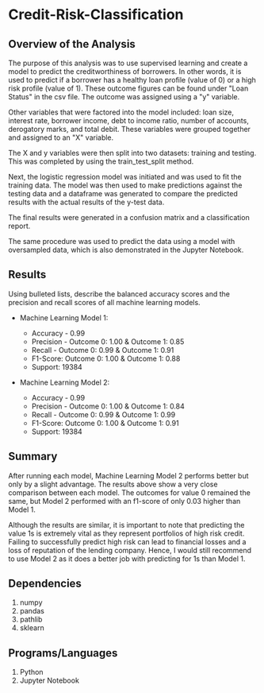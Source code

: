 # Credit-Risk-Classification

## Overview of the Analysis

The purpose of this analysis was to use supervised learning and create a model to predict the creditworthiness of borrowers. In other words, it is used to predict if a borrower has a healthy loan profile (value of 0) or a high risk profile (value of 1). These outcome figures can be found under "Loan Status" in the csv file. The outcome was assigned using a "y" variable.

Other variables that were factored into the model included: loan size, interest rate, borrower income, debt to income ratio, number of accounts, derogatory marks, and total debit. These variables were grouped together and assigned to an "X" variable.

The X and y variables were then split into two datasets: training and testing. This was completed by using the train_test_split method. 

Next, the logistic regression model was initiated and was used to fit the training data. The model was then used to make predictions against the testing data and a dataframe was generated to compare the predicted results with the actual results of the y-test data.

The final results were generated in a confusion matrix and a classification report.

The same procedure was used to predict the data using a model with oversampled data, which is also demonstrated in the Jupyter Notebook.


## Results

Using bulleted lists, describe the balanced accuracy scores and the precision and recall scores of all machine learning models.

* Machine Learning Model 1:
    - Accuracy - 0.99
    - Precision - Outcome 0: 1.00 & Outcome 1: 0.85
    - Recall - Outcome 0: 0.99 & Outcome 1: 0.91
    - F1-Score: Outcome 0: 1.00 & Outcome 1: 0.88
    - Support: 19384
    

* Machine Learning Model 2:
    - Accuracy - 0.99
    - Precision - Outcome 0: 1.00 & Outcome 1: 0.84
    - Recall - Outcome 0: 0.99 & Outcome 1: 0.99
    - F1-Score: Outcome 0: 1.00 & Outcome 1: 0.91
    - Support: 19384


## Summary

After running each model, Machine Learning Model 2 performs better but only by a slight advantage. The results above show a very close comparison between each model. The outcomes for value 0 remained the same, but Model 2 performed with an f1-score of only 0.03 higher than Model 1. 

Although the results are similar, it is important to note that predicting the value 1s is extremely vital as they represent portfolios of high risk credit. Failing to successfully predict high risk can lead to financial losses and a loss of reputation of the lending company. Hence, I would still recommend to use Model 2 as it does a better job with predicting for 1s than Model 1. 

## Dependencies
1. numpy
2. pandas
3. pathlib
4. sklearn

## Programs/Languages
1. Python
2. Jupyter Notebook
